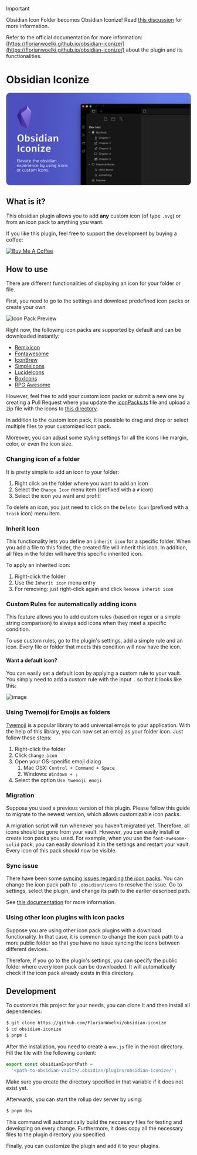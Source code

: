 > [!IMPORTANT]
> Obsidian Icon Folder becomes Obsidian Iconize! Read [this discussion](https://github.com/FlorianWoelki/obsidian-iconize/discussions/232) for more information.

Refer to the official documentation for more information:
[https://florianwoelki.github.io/obsidian-iconize/](https://florianwoelki.github.io/obsidian-iconize/) about the plugin and its functionalities.

# Obsidian Iconize

![Preview Image](https://raw.githubusercontent.com/FlorianWoelki/obsidian-iconize/main/docs/preview-image.png)

## What is it?

This obsidian plugin allows you to add **any** custom icon (of type `.svg`) or from an icon pack to anything you want.

If you like this plugin, feel free to support the development by buying a coffee:

<a href="https://www.buymeacoffee.com/florianwoelki" target="_blank"><img src="https://cdn.buymeacoffee.com/buttons/v2/default-yellow.png" alt="Buy Me A Coffee" style="height: 60px !important;width: 217px !important;" ></a>


## How to use

There are different functionalities of displaying an icon for your folder or file.

First, you need to go to the settings and download predefined icon packs or create your own.

![Icon Pack Preview](https://raw.githubusercontent.com/FlorianWoelki/obsidian-iconize/main/docs/icon-pack-preview.png)

Right now, the following icon packs are supported by default and can be downloaded instantly:
* [Remixicon](https://remixicon.com/)
* [Fontawesome](https://fontawesome.com/)
* [IconBrew](https://iconbrew.com/)
* [SimpleIcons](https://simpleicons.org/)
* [LucideIcons](https://lucide.dev/)
* [BoxIcons](https://boxicons.com/)
* [RPG Awesome](http://nagoshiashumari.github.io/Rpg-Awesome/)

However, feel free to add your custom icon packs or submit a new one by creating a Pull Request where you update the [iconPacks.ts](https://github.com/FlorianWoelki/obsidian-iconize/blob/main/src/iconPacks.ts) file and upload a zip file with the icons to [this directory](https://github.com/FlorianWoelki/obsidian-iconize/tree/main/iconPacks).

In addition to the custom icon pack, it is possible to drag and drop or select multiple files to your customized icon pack.

Moreover, you can adjust some styling settings for all the icons like margin, color, or even the icon size.

### Changing icon of a folder

It is pretty simple to add an icon to your folder:

1. Right click on the folder where you want to add an icon
2. Select the `Change Icon` menu item (prefixed with a `#` icon)
3. Select the icon you want and profit!

To delete an icon, you just need to click on the `Delete Icon` (prefixed with a `trash` icon) menu item.

### Inherit Icon

This functionality lets you define an `inherit icon` for a specific folder. When you add a file to this folder, the created file will inherit this icon. In addition, all files in the folder will have this specific inherited icon.

To apply an inherited icon:

1. Right-click the folder
2. Use the `Inherit icon` menu entry
3. For removing: just right-click again and click `Remove inherit icon`

### Custom Rules for automatically adding icons

This feature allows you to add custom rules (based on regex or a simple string comparison) to always add icons when they meet a specific condition.

To use custom rules, go to the plugin's settings, add a simple rule and an icon. Every file or folder that meets this condition will now have the icon.

#### Want a default icon?

You can easily set a default icon by applying a custom rule to your vault. You simply need to add a custom rule with the input `.` so that it looks like this:

<img width="767" alt="image" src="https://github.com/FlorianWoelki/obsidian-iconize/assets/20746070/446b7bf2-5dff-4c45-8bab-77b87f99e778">

### Using Twemoji for Emojis as folders

[Twemoji](https://github.com/twitter/twemoji) is a popular library to add universal emojis to your application. With the help of this library, you can now set an emoji as your folder icon. Just follow these steps:

1. Right-click the folder
2. Click `Change icon`
3. Open your OS-specific emoji dialog
    1. Mac OSX: `Control + Command + Space`
    2. Windows: `Windows + ;`
4. Select the option `Use twemoji emoji`

### Migration

Suppose you used a previous version of this plugin. Please follow this guide to migrate to the newest version, which allows customizable icon packs.

A migration script will run whenever you haven't migrated yet. Therefore, all icons should be gone from your vault.
However, you can easily install or create icon packs you used. For example, when you use the `font-awesome-solid` pack, you can easily download it in the settings and restart your vault. Every icon of this pack should now be visible.

### Sync issue

There have been some [syncing issues regarding the icon packs](https://github.com/FlorianWoelki/obsidian-iconize/issues/52). You can change the icon pack path to `.obsidian/icons` to resolve the issue. Go to settings, select the plugin, and change its path to the earlier described path.

See [this documentation](https://florianwoelki.github.io/obsidian-iconize/guide/syncing.html) for more information.

### Using other icon plugins with icon packs

Suppose you are using other icon pack plugins with a download functionality. In that case, it is common to change the icon pack path to a more public folder so that you have no issue syncing the icons between different devices.

Therefore, if you go to the plugin's settings, you can specify the public folder where every icon pack can be downloaded. It will automatically check if the icon pack already exists in this directory.

## Development

To customize this project for your needs, you can clone it and then install all dependencies:
```sh
$ git clone https://github.com/FlorianWoelki/obsidian-iconize
$ cd obsidian-iconize
$ pnpm i
```

After the installation, you need to create a `env.js` file in the root directory. Fill the file with the following content:

```js
export const obsidianExportPath =
  '<path-to-obsidian-vault>/.obsidian/plugins/obsidian-iconize/';
```

Make sure you create the directory specified in that variable if it does not exist yet.

Afterwards, you can start the rollup dev server by using:

```sh
$ pnpm dev
```

This command will automatically build the neccesary files for testing and developing on every change. Furthermore, it does copy all the necessary files to the plugin directory you specified.

Finally, you can customize the plugin and add it to your plugins.
